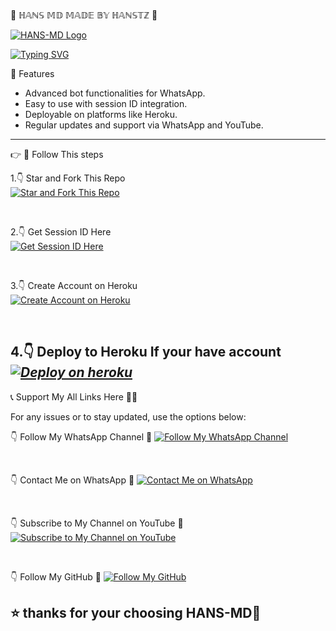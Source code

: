    🙏 ℍ𝔸ℕ𝕊 𝕄𝔻 𝕄𝔸𝔻𝔼 𝔹𝕐 ℍ𝔸ℕ𝕊𝕋ℤ 🌟 

[![HANS-MD Logo](https://files.catbox.moe/cnkqte.webp)](https://whatsapp.com/channel/0029VasiOoR3bbUw5aV4qB31)

<a href="https://git.io/typing-svg"><img src="https://readme-typing-svg.demolab.com?font=Fira+Code&pause=1000&random=false&width=435&lines=𝑻𝑯𝑰𝑺+𝐈𝐒+𝐻𝐴𝑁𝑆-𝐌𝐃+𝑴𝑨𝑫𝑬+𝑩𝒀+𝐇𝐀𝐍𝐒𝐓𝐙+🇹🇿" alt="Typing SVG" /></a>

  🌟 Features 

- Advanced bot functionalities for WhatsApp.  
- Easy to use with session ID integration.  
- Deployable on platforms like Heroku.  
- Regular updates and support via WhatsApp and YouTube.

---

👉 🔗 Follow This steps

1.👇 Star and Fork This Repo  
[![Star and Fork This Repo](https://img.shields.io/static/v1?label=Star%20%26%20Fork%20This%20Repo&message=GitHub&color=181717&style=for-the-badge&logo=github&logoColor=white)](https://github.com/kinghanstz/HANS-MD-V1/fork)  

<br>

2.👇 Get Session ID Here  
[![Get Session ID Here](https://img.shields.io/static/v1?label=Session%20ID&message=Generate&color=FF4500&style=for-the-badge&logo=firefox&logoColor=white)](https://hans-md-session-id-sowl.onrender.com/)  

<br>

3.👇 Create Account on Heroku  
[![Create Account on Heroku](https://img.shields.io/static/v1?label=Create%20Account&message=Heroku&color=430098&style=for-the-badge&logo=heroku&logoColor=white)](https://heroku.com)  

<br>

4.👇 Deploy to Heroku If your have account
 ***[![Deploy on heroku](htps://www.herokucdn.com/deploy/button.svg)](https://dullah-website.vercel.app/Has.html)***
---

 📞 Support My All Links Here 👋😎

For any issues or to stay updated, use the options below:  

👇 Follow My WhatsApp Channel 🤝 
[![Follow My WhatsApp Channel](https://img.shields.io/static/v1?label=Follow%20My%20WhatsApp%20Channel&message=follow&color=25D366&style=for-the-badge&logo=whatsapp&logoColor=white)](https://whatsapp.com/channel/0029VasiOoR3bbUw5aV4qB31)  

<br>

👇 Contact Me on WhatsApp  🤝
[![Contact Me on WhatsApp](https://img.shields.io/static/v1?label=Contact%20Me%20on%20WhatsApp&message=Message&color=25D366&style=for-the-badge&logo=whatsapp&logoColor=white)](https://wa.me/255756530143)  

<br>

👇 Subscribe to My Channel on YouTube 🤝 
[![Subscribe to My Channel on YouTube](https://img.shields.io/static/v1?label=Subscribe%20to%20My%20Channel&message=YouTube&color=FF0000&style=for-the-badge&logo=youtube&logoColor=white)](https://www.youtube.com/@HANSTZ-TECH)  

<br>

👇 Follow My GitHub 🤝
[![Follow My GitHub](https://img.shields.io/static/v1?label=Follow%20My%20GitHub&message=GitHub&color=181717&style=for-the-badge&logo=github&logoColor=white)](https://github.com/kinghanstz)  


## ⭐ thanks for your choosing HANS-MD🙏
